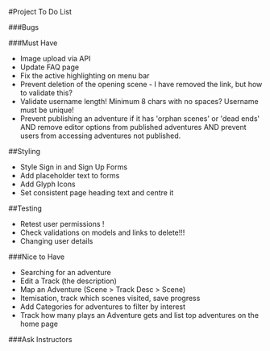 #Project To Do List

###Bugs



###Must Have

* Image upload via API
* Update FAQ page
* Fix the active highlighting on menu bar
* Prevent deletion of the opening scene - I have removed the link, but how to validate this?
* Validate username length! Minimum 8 chars with no spaces? Username must be unique!
* Prevent publishing an adventure if it has 'orphan scenes' or 'dead ends' AND remove editor options from published adventures AND prevent users from accessing adventures not published.

##Styling

* Style Sign in and Sign Up Forms
* Add placeholder text to forms
* Add Glyph Icons
* Set consistent page heading text and centre it

##Testing

* Retest user permissions !
* Check validations on models and links to delete!!!
* Changing user details

###Nice to Have

* Searching for an adventure
* Edit a Track (the description)
* Map an Adventure (Scene > Track Desc > Scene)
* Itemisation, track which scenes visited, save progress
* Add Categories for adventures to filter by interest
* Track how many plays an Adventure gets and list top adventures on the home page

###Ask Instructors
